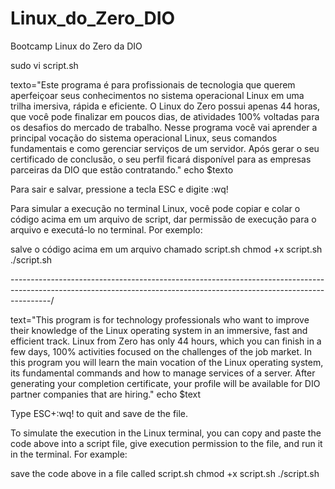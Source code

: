 # Linux_do_Zero_DIO
Bootcamp Linux do Zero da DIO

sudo vi script.sh

texto="Este programa é para profissionais de tecnologia que querem aperfeiçoar seus conhecimentos no sistema operacional Linux em uma trilha imersiva, rápida e eficiente. O Linux do Zero possui apenas 44 horas, que você pode finalizar em poucos dias, de atividades 100% voltadas para os desafios do mercado de trabalho. Nesse programa você vai aprender a principal vocação do sistema operacional Linux, seus comandos fundamentais e como gerenciar serviços de um servidor.  Após gerar o seu certificado de conclusão, o seu perfil ficará disponível para as empresas parceiras da DIO que estão contratando."
echo $texto

Para sair e salvar, pressione a tecla ESC e digite :wq!

Para simular a execução no terminal Linux, você pode copiar e colar o código acima em um arquivo de script, dar permissão de execução para o arquivo e executá-lo no terminal. Por exemplo:

salve o código acima em um arquivo chamado script.sh
chmod +x script.sh
./script.sh

----------------------------------------------------------------------------------------------------------------------------------------------------------------------/

text="This program is for technology professionals who want to improve their knowledge of the Linux operating system in an immersive, fast and efficient track. Linux from Zero has only 44 hours, which you can finish in a few days, 100% activities focused on the challenges of the job market. In this program you will learn the main vocation of the Linux operating system, its fundamental commands and how to manage services of a server. After generating your completion certificate, your profile will be available for DIO partner companies that are hiring."
echo $text

Type ESC+:wq! to quit and save de the file.

To simulate the execution in the Linux terminal, you can copy and paste the code above into a script file, give execution permission to the file, and run it in the terminal. For example:

save the code above in a file called script.sh
chmod +x script.sh
./script.sh